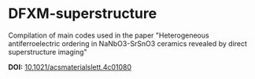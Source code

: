 # DFXM-superstructure
Compilation of main codes used in the paper "Heterogeneous antiferroelectric ordering in NaNbO3-SrSnO3 ceramics revealed by direct superstructure imaging"

**DOI:** [10.1021/acsmaterialslett.4c01080](https://pubs.acs.org/doi/10.1021/acsmaterialslett.4c01080)

